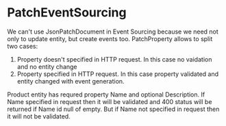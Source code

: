 # PatchEventSourcing
We can't use JsonPatchDocument<T> in Event Sourcing because we need not only to update entity, but create events too.
PatchProperty<T> allows to split two cases: 
1. Property doesn't specified in HTTP request. In this case no vaidation and no entity change 
2. Property specified in HTTP request. In this case property validated and entity changed with event generation.

Product entity has requred property Name and optional Description. If Name specified in request then it will be validated and 400 status will be returned if Name id null of empty. But if Name not specified in request then it will not be validated.